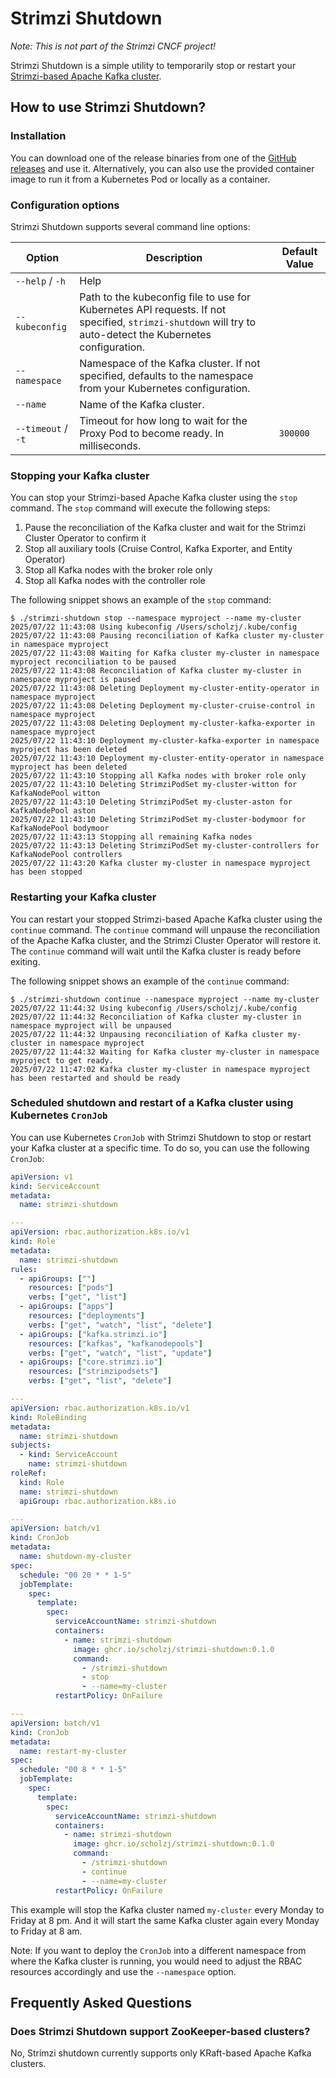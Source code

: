 # Strimzi Shutdown

_Note: This is not part of the Strimzi CNCF project!_

Strimzi Shutdown is a simple utility to temporarily stop or restart your [Strimzi-based Apache Kafka cluster](https://strimzi.io).

## How to use Strimzi Shutdown?

### Installation

You can download one of the release binaries from one of the [GitHub releases](https://github.com/scholzj/strimzi-shutdown/releases) and use it.
Alternatively, you can also use the provided container image to run it from a Kubernetes Pod or locally as a container.

### Configuration options

Strimzi Shutdown supports several command line options:

| Option             | Description                                                                                                                                                | Default Value |
|--------------------|------------------------------------------------------------------------------------------------------------------------------------------------------------|---------------|
| `--help` / `-h`    | Help                                                                                                                                                       |               |
| `--kubeconfig`     | Path to the kubeconfig file to use for Kubernetes API requests. If not specified, `strimzi-shutdown` will try to auto-detect the Kubernetes configuration. |               |
| `--namespace`      | Namespace of the Kafka cluster. If not specified, defaults to the namespace from your Kubernetes configuration.                                            |               |
| `--name`           | Name of the Kafka cluster.                                                                                                                                 |               |
| `--timeout` / `-t` | Timeout for how long to wait for the Proxy Pod to become ready. In milliseconds.                                                                           | `300000`      |

### Stopping your Kafka cluster

You can stop your Strimzi-based Apache Kafka cluster using the `stop` command.
The `stop` command will execute the following steps:
1. Pause the reconciliation of the Kafka cluster and wait for the Strimzi Cluster Operator to confirm it
2. Stop all auxiliary tools (Cruise Control, Kafka Exporter, and Entity Operator)
3. Stop all Kafka nodes with the broker role only
4. Stop all Kafka nodes with the controller role

The following snippet shows an example of the `stop` command:

```
$ ./strimzi-shutdown stop --namespace myproject --name my-cluster
2025/07/22 11:43:08 Using kubeconfig /Users/scholzj/.kube/config
2025/07/22 11:43:08 Pausing reconciliation of Kafka cluster my-cluster in namespace myproject
2025/07/22 11:43:08 Waiting for Kafka cluster my-cluster in namespace myproject reconciliation to be paused
2025/07/22 11:43:08 Reconciliation of Kafka cluster my-cluster in namespace myproject is paused
2025/07/22 11:43:08 Deleting Deployment my-cluster-entity-operator in namespace myproject
2025/07/22 11:43:08 Deleting Deployment my-cluster-cruise-control in namespace myproject
2025/07/22 11:43:08 Deleting Deployment my-cluster-kafka-exporter in namespace myproject
2025/07/22 11:43:10 Deployment my-cluster-kafka-exporter in namespace myproject has been deleted
2025/07/22 11:43:10 Deployment my-cluster-entity-operator in namespace myproject has been deleted
2025/07/22 11:43:10 Stopping all Kafka nodes with broker role only
2025/07/22 11:43:10 Deleting StrimziPodSet my-cluster-witton for KafkaNodePool witton
2025/07/22 11:43:10 Deleting StrimziPodSet my-cluster-aston for KafkaNodePool aston
2025/07/22 11:43:10 Deleting StrimziPodSet my-cluster-bodymoor for KafkaNodePool bodymoor
2025/07/22 11:43:13 Stopping all remaining Kafka nodes
2025/07/22 11:43:13 Deleting StrimziPodSet my-cluster-controllers for KafkaNodePool controllers
2025/07/22 11:43:20 Kafka cluster my-cluster in namespace myproject has been stopped
```

### Restarting your Kafka cluster

You can restart your stopped Strimzi-based Apache Kafka cluster using the `continue` command.
The `continue` command will unpause the reconciliation of the Apache Kafka cluster, and the Strimzi Cluster Operator will restore it.
The `continue` command will wait until the Kafka cluster is ready before exiting.

The following snippet shows an example of the `continue` command:

```
$ ./strimzi-shutdown continue --namespace myproject --name my-cluster
2025/07/22 11:44:32 Using kubeconfig /Users/scholzj/.kube/config
2025/07/22 11:44:32 Reconciliation of Kafka cluster my-cluster in namespace myproject will be unpaused
2025/07/22 11:44:32 Unpausing reconciliation of Kafka cluster my-cluster in namespace myproject
2025/07/22 11:44:32 Waiting for Kafka cluster my-cluster in namespace myproject to get ready.
2025/07/22 11:47:02 Kafka cluster my-cluster in namespace myproject has been restarted and should be ready
```

### Scheduled shutdown and restart of a Kafka cluster using Kubernetes `CronJob`

You can use Kubernetes `CronJob` with Strimzi Shutdown to stop or restart your Kafka cluster at a specific time.
To do so, you can use the following `CronJob`:

```yaml
apiVersion: v1
kind: ServiceAccount
metadata:
  name: strimzi-shutdown

---
apiVersion: rbac.authorization.k8s.io/v1
kind: Role
metadata:
  name: strimzi-shutdown
rules:
  - apiGroups: [""]
    resources: ["pods"]
    verbs: ["get", "list"]
  - apiGroups: ["apps"]
    resources: ["deployments"]
    verbs: ["get", "watch", "list", "delete"]
  - apiGroups: ["kafka.strimzi.io"]
    resources: ["kafkas", "kafkanodepools"]
    verbs: ["get", "watch", "list", "update"]
  - apiGroups: ["core.strimzi.io"]
    resources: ["strimzipodsets"]
    verbs: ["get", "list", "delete"]

---
apiVersion: rbac.authorization.k8s.io/v1
kind: RoleBinding
metadata:
  name: strimzi-shutdown
subjects:
  - kind: ServiceAccount
    name: strimzi-shutdown
roleRef:
  kind: Role
  name: strimzi-shutdown
  apiGroup: rbac.authorization.k8s.io

---
apiVersion: batch/v1
kind: CronJob
metadata:
  name: shutdown-my-cluster
spec:
  schedule: "00 20 * * 1-5"
  jobTemplate:
    spec:
      template:
        spec:
          serviceAccountName: strimzi-shutdown
          containers:
            - name: strimzi-shutdown
              image: ghcr.io/scholzj/strimzi-shutdown:0.1.0
              command:
                - /strimzi-shutdown
                - stop
                - --name=my-cluster
          restartPolicy: OnFailure

---
apiVersion: batch/v1
kind: CronJob
metadata:
  name: restart-my-cluster
spec:
  schedule: "00 8 * * 1-5"
  jobTemplate:
    spec:
      template:
        spec:
          serviceAccountName: strimzi-shutdown
          containers:
            - name: strimzi-shutdown
              image: ghcr.io/scholzj/strimzi-shutdown:0.1.0
              command:
                - /strimzi-shutdown
                - continue
                - --name=my-cluster
          restartPolicy: OnFailure
```

This example will stop the Kafka cluster named `my-cluster` every Monday to Friday at 8 pm.
And it will start the same Kafka cluster again every Monday to Friday at 8 am.

Note: If you want to deploy the `CronJob` into a different namespace from where the Kafka cluster is running, you would need to adjust the RBAC resources accordingly and use the `--namespace` option. 

## Frequently Asked Questions

### Does Strimzi Shutdown support ZooKeeper-based clusters?

No, Strimzi shutdown currently supports only KRaft-based Apache Kafka clusters. 
